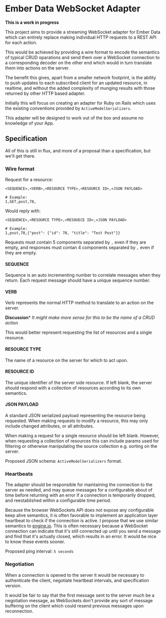 # Ember Data WebSocket Adapter

**This is a work in progress**

This project aims to provide a streaming WebSocket adapter for Ember Data which can entirely replace making individual HTTP requests to a REST API for each action.

This would be achieved by providing a wire format to encode the semantics of typical CRUD oparations and send them over a WebSocket connection to a corresponding decoder on the other end which would in turn translate them into actions on the server.

The benefit this gives, apart from a smaller network footprint, is the ability to push updates to each subscribed client for an updated resource, in realtime, and without the added complexity of munging results with those returned by other HTTP based adapter.

Initially this will focus on creating an adapter for Ruby on Rails which uses the existing conventions provided by `ActiveModelSerializers`.

This adapter will be designed to work out of the box and assume no knowledge of your App.

## Specification

All of this is still in flux, and more of a proposal than a specification, but we'll get there.

### Wire format

Request for a resource:

```
<SEQUENCE>,<VERB>,<RESOURCE TYPE>,<RESOURCE ID>,<JSON PAYLOAD>

# Example:
1,GET,post,78,
```

Would reply with:

```
<SEQUENCE>,<RESOURCE TYPE>,<RESOUECE ID>,<JSON PAYLOAD>

# Example:
1,post,78,{"post": {"id": 78, "title": "Test Post"}}

```

Requests must contain 5 components separated by `,` even if they are empty, and responses must contan 4 components separated by `,` even if they are empty.

#### SEQUENCE

Sequence is an auto incrementing number to correlate messages when they return. Each request message should have a unique sequence number.

#### VERB

Verb represents the normal HTTP method to translate to an action on the server.

**Discussion***
_It might make more sense for this to be the name of a CRUD action_

This would better represent requesting the list of resources and a single resource.

#### RESOURCE TYPE

The name of a resource on the server for which to act upon.

#### RESOURCE ID

The unique identifier of the server side resource. If left blank, the server should respond with a collection of resources according to its own semantics.

#### JSON PAYLOAD

A standard JSON serialized payload representing the resource being requested. When making requests to modify a resource, this may only include changed attributes, or all attributes.

When making a request for a single resource should be left blank. However, when requesting a collection of resources this can include params used for filtering or otherwise manipulating the source collection e.g. sorting on the server.

Proposed JSON schema: `ActiveModelSerializers` format.

### Heartbeats

The adapter should be responsible for maintaining the connection to the server as needed, and may queue messages for a configurable about of time before returning with an error if a connection is temporarily dropped, and reestablished within a configurable time period.

Because the browser WebSockets API does not expose any configurable keep alive semantics, it is often favorable to implement an application layer heartbeat to check if the connection is active. I propose that we use similar semantics to [engine.io](https://github.com/LearnBoost/engine.io/blob/master/lib/socket.js#L85-L89). This is often necessary because a WebSocket connection can indicate that it's still connected up until you send a message and find that it's actually closed, which results in an error. It would be nice to know these events sooner.

Proposed ping interval: `5 seconds`

### Negotiation

When a connection is opened to the server it would be necessary to authenticate the client, negotiate heartbeat intervals, and specification version.

It would be fair to say that the first message sent to the server much be a negotiation message, as WebSockets don't provide any sort of message buffering on the client which could resend previous messages upon reconnection.



